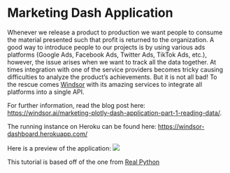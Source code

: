 # Marketing Dash Application

Whenever we release a product to production we want people to consume the material presented such that profit is returned to the organization. A good way to introduce people to our projects is by using various ads platforms (Google Ads, Facebook Ads, Twitter Ads, TikTok Ads, etc.), however, the issue arises when we want to track all the data together. At times integration with one of the service providers becomes tricky causing difficulties to analyze the product’s achievements. But it is not all bad! To the rescue comes [Windsor](windsor.ai) with its amazing services to integrate all platforms into a single API. 

For further information, read the blog post here: https://windsor.ai/marketing-plotly-dash-application-part-1-reading-data/.

The running instance on Heroku can be found here: https://windsor-dashboard.herokuapp.com/

Here is a preview of the application:
![](https://windsor.ai/wp-content/uploads/2022/11/windsor-dashboard-700x489.png.webp)

This tutorial is based off of the one from [Real Python](https://realpython.com/python-dash/)